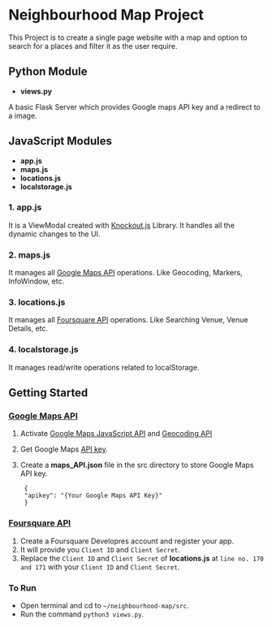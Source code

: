 # Neighbourhood Map Project

This Project is to create a single page website with a map and option to search for a places and filter it as the user require.

## Python Module

* **views.py**

A basic Flask Server which provides Google maps API key and a redirect to a image.


## JavaScript Modules
* **app.js**
* **maps.js**
* **locations.js**
* **localstorage.js**


### 1. app.js
It is a ViewModal created with [Knockout.js](https://knockoutjs.com) Library.
It handles all the dynamic changes to the UI.

### 2. maps.js
It manages all [Google Maps API](https://developers.google.com/maps/documentation/) operations. Like Geocoding, Markers, InfoWindow, etc.

### 3. locations.js
It manages all [Foursquare API](https://developer.foursquare.com/) operations. Like Searching Venue, Venue Details, etc.

### 4. localstorage.js
It manages read/write operations related to localStorage.


## Getting Started

### [Google Maps API](https://developers.google.com/maps/documentation/)
1. Activate [Google Maps JavaScript API](https://developers.google.com/maps/documentation/javascript/tutorial) and [Geocoding API](https://developers.google.com/maps/documentation/geocoding/intro)
2. Get Google Maps [API key](https://developers.google.com/maps/documentation/javascript/get-api-key).
3. Create a **maps_API.json** file in the src directory to store Google Maps API key.


 		{
 		"apikey": "{Your Google Maps API Key}"
 		}


### [Foursquare API](https://developer.foursquare.com/)
1. Create a Foursquare Developres account and register your app.
2. It will provide you ```Client ID``` and ```Client Secret```.
3. Replace the ```Client ID``` and ```Client Secret``` of **locations.js** at ```line no. 170 and 171``` with your ```Client ID``` and ```Client Secret```.

### To Run

* Open terminal and cd to ```~/neighbourhood-map/src```.
* Run the command ```python3 views.py```.